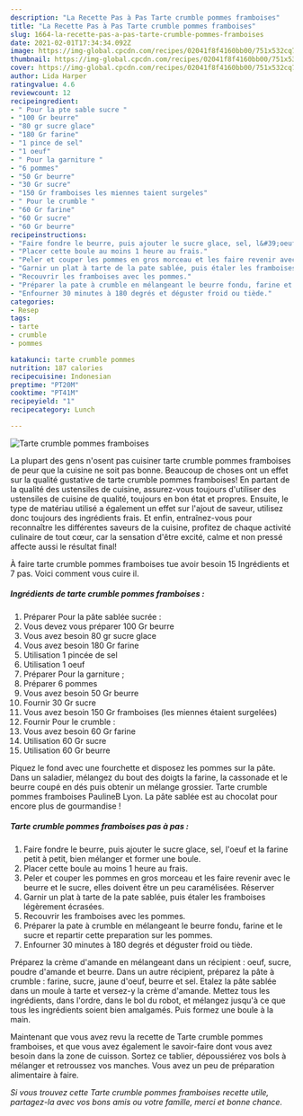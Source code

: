 ```yaml
---
description: "La Recette Pas à Pas Tarte crumble pommes framboises"
title: "La Recette Pas à Pas Tarte crumble pommes framboises"
slug: 1664-la-recette-pas-a-pas-tarte-crumble-pommes-framboises
date: 2021-02-01T17:34:34.092Z
image: https://img-global.cpcdn.com/recipes/02041f8f4160bb00/751x532cq70/tarte-crumble-pommes-framboises-photo-principale-de-la-recette.jpg
thumbnail: https://img-global.cpcdn.com/recipes/02041f8f4160bb00/751x532cq70/tarte-crumble-pommes-framboises-photo-principale-de-la-recette.jpg
cover: https://img-global.cpcdn.com/recipes/02041f8f4160bb00/751x532cq70/tarte-crumble-pommes-framboises-photo-principale-de-la-recette.jpg
author: Lida Harper
ratingvalue: 4.6
reviewcount: 12
recipeingredient:
- " Pour la pte sable sucre "
- "100 Gr beurre"
- "80 gr sucre glace"
- "180 Gr farine"
- "1 pince de sel"
- "1 oeuf"
- " Pour la garniture "
- "6 pommes"
- "50 Gr beurre"
- "30 Gr sucre"
- "150 Gr framboises les miennes taient surgeles"
- " Pour le crumble "
- "60 Gr farine"
- "60 Gr sucre"
- "60 Gr beurre"
recipeinstructions:
- "Faire fondre le beurre, puis ajouter le sucre glace, sel, l&#39;oeuf et la farine petit à petit, bien mélanger et former une boule."
- "Placer cette boule au moins 1 heure au frais."
- "Peler et couper les pommes en gros morceau et les faire revenir avec le beurre et le sucre, elles doivent être un peu caramélisées. Réserver"
- "Garnir un plat à tarte de la pate sablée, puis étaler les framboises légèrement écrasées."
- "Recouvrir les framboises avec les pommes."
- "Préparer la pate à crumble en mélangeant le beurre fondu, farine et le sucre et repartir cette preparation sur les pommes."
- "Enfourner 30 minutes à 180 degrés et déguster froid ou tiède."
categories:
- Resep
tags:
- tarte
- crumble
- pommes

katakunci: tarte crumble pommes 
nutrition: 187 calories
recipecuisine: Indonesian
preptime: "PT20M"
cooktime: "PT41M"
recipeyield: "1"
recipecategory: Lunch

---
```



![Tarte crumble pommes framboises](https://img-global.cpcdn.com/recipes/02041f8f4160bb00/751x532cq70/tarte-crumble-pommes-framboises-photo-principale-de-la-recette.jpg)

La plupart des gens n'osent pas cuisiner tarte crumble pommes framboises de peur que la cuisine ne soit pas bonne. Beaucoup de choses ont un effet sur la qualité gustative de tarte crumble pommes framboises! En partant de la qualité des ustensiles de cuisine, assurez-vous toujours d'utiliser des ustensiles de cuisine de qualité, toujours en bon état et propres. Ensuite, le type de matériau utilisé a également un effet sur l'ajout de saveur, utilisez donc toujours des ingrédients frais. Et enfin, entraînez-vous pour reconnaître les différentes saveurs de la cuisine, profitez de chaque activité culinaire de tout cœur, car la sensation d'être excité, calme et non pressé affecte aussi le résultat final!

<!--inarticleads1-->

À faire tarte crumble pommes framboises tue avoir besoin 15 Ingrédients et 7 pas. Voici comment vous cuire il.

##### Ingrédients de tarte crumble pommes framboises :

1. Préparer  Pour la pâte sablée sucrée :
1. Vous devez vous préparer 100 Gr beurre
1. Vous avez besoin 80 gr sucre glace
1. Vous avez besoin 180 Gr farine
1. Utilisation 1 pincée de sel
1. Utilisation 1 oeuf
1. Préparer  Pour la garniture ;
1. Préparer 6 pommes
1. Vous avez besoin 50 Gr beurre
1. Fournir 30 Gr sucre
1. Vous avez besoin 150 Gr framboises (les miennes étaient surgelées)
1. Fournir  Pour le crumble :
1. Vous avez besoin 60 Gr farine
1. Utilisation 60 Gr sucre
1. Utilisation 60 Gr beurre


Piquez le fond avec une fourchette et disposez les pommes sur la pâte. Dans un saladier, mélangez du bout des doigts la farine, la cassonade et le beurre coupé en dés puis obtenir un mélange grossier. Tarte crumble pommes framboises PaulineB Lyon. La pâte sablée est au chocolat pour encore plus de gourmandise ! 

<!--inarticleads2-->

##### Tarte crumble pommes framboises pas à pas :

1. Faire fondre le beurre, puis ajouter le sucre glace, sel, l&#39;oeuf et la farine petit à petit, bien mélanger et former une boule.
1. Placer cette boule au moins 1 heure au frais.
1. Peler et couper les pommes en gros morceau et les faire revenir avec le beurre et le sucre, elles doivent être un peu caramélisées. Réserver
1. Garnir un plat à tarte de la pate sablée, puis étaler les framboises légèrement écrasées.
1. Recouvrir les framboises avec les pommes.
1. Préparer la pate à crumble en mélangeant le beurre fondu, farine et le sucre et repartir cette preparation sur les pommes.
1. Enfourner 30 minutes à 180 degrés et déguster froid ou tiède.


Préparez la crème d&#39;amande en mélangeant dans un récipient : oeuf, sucre, poudre d&#39;amande et beurre. Dans un autre récipient, préparez la pâte à crumble : farine, sucre, jaune d&#39;oeuf, beurre et sel. Etalez la pâte sablée dans un moule à tarte et versez-y la crème d&#39;amande. Mettez tous les ingrédients, dans l&#39;ordre, dans le bol du robot, et mélangez jusqu&#39;à ce que tous les ingrédients soient bien amalgamés. Puis formez une boule à la main. 

<!--inarticleads1-->

<p>
Maintenant que vous avez revu la recette de Tarte crumble pommes framboises, et que vous avez également le savoir-faire dont vous avez besoin dans la zone de cuisson. Sortez ce tablier, dépoussiérez vos bols à mélanger et retroussez vos manches. Vous avez un peu de préparation alimentaire à faire.
</p>

<p>
<i>Si vous trouvez cette Tarte crumble pommes framboises recette utile, partagez-la avec vos bons amis ou votre famille, merci et bonne chance.</i>
</p>
